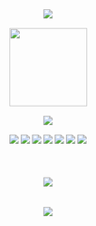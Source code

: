 
<div align="center"> 
  <img src="https://metrics.lecoq.io/weng-xiu?template=classic&config.timezone=Asia%2FShanghai"> 
</div>

</br>

<!--状态展示：-->
<div align="center"> 
  <img height="137px" src="https://github-readme-stats.vercel.app/api?username=weng-xiu&hide_title=true&hide_border=true&show_icons=trueline_height=21&text_color=000&icon_color=000&bg_color=0,ea6161,ffc64d,fffc4d,52fa5a&theme=graywhite" /> 
</div>

</br>

<!--语言使用统计：-->
<div align="center"> 
  <img src="https://github-readme-stats.vercel.app/api/top-langs/?username=weng-xiu&hide_title=true&hide_border=true&layout=compact&langs_count=6&text_color=000&icon_color=fff&bg_color=0,52fa5a,4dfcff,c64dff&theme=graywhite" /> 
</div>

</br>

<!--Shields（GitHub 徽章）-->
<div align="center">
<span > 
  <img src="https://img.shields.io/badge/-Java-E35F26?style=flat-square&logo=Java&logoColor=white" /> 
  <img src="https://img.shields.io/badge/-Python-E35F26?style=flat-square&logo=Python&logoColor=white" /> 
  <img src="https://img.shields.io/badge/-C-1574B6?style=flat-square&logo=C" /> 
  <img src="https://img.shields.io/badge/-C++-oringe?style=flat-square&logo=C++" /> 
  <img src="https://img.shields.io/badge/-HTML5-E34F26?style=flat-square&logo=html5&logoColor=white" /> 
  <img src="https://img.shields.io/badge/-CSS3-1572B6?style=flat-square&logo=css3" /> 
  <img src="https://img.shields.io/badge/-JavaScript-oringe?style=flat-square&logo=javascript" /> 
</span>
</div>

</br>

<!--打字特效-->
<h1 align="center"> 
  <a href="https://www.yuque.com/u2304658432"> <img src="https://readme-typing-svg.herokuapp.com/?lines=欢迎来到花满锤的家园！！！&center=true&size=27"> 
  </a> </h1>

</br>

<!--GitHub streak（GitHub 连续打卡）-->
<div align="center"> <img src="https://github-readme-streak-stats.herokuapp.com/?user=weng-xiu" /> </div>
